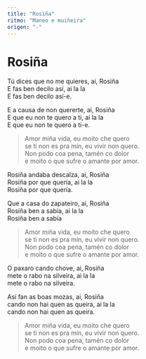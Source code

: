 ```yaml
---
title: "Rosiña"
ritmo: "Maneo e muiñeira"
origen: "-"
---
```


# Rosiña

Tú dices que no me quieres, ai, Rosiña<br>
E fas ben decilo así, ai la la<br>
E fas ben decilo así-e.

E a causa de non quererte, ai, Rosiña<br>
E que eu non te quero a ti, ai la la<br>
E que eu non te quero a ti-e.<br>

> Amor miña vida, eu moito che quero<br>
se ti non es pra mín, eu vivir non quero.<br>
Non podo coa pena, tamén co dolor<br>
e moito o que sufre o amante por amor.


Rosiña andaba descalza, ai, Rosiña<br>
Rosiña por que quería, ai la la<br>
Rosiña por que quería.

Que a casa do zapateiro, ai, Rosiña<br>
Rosiña ben a sabía, ai la la<br>
Rosiña ben a sabía

> Amor miña vida, eu moito che quero<br>
se ti non es pra mín, eu vivir non quero.<br>
Non podo coa pena, tamén co dolor<br>
e moito o que sufre o amante por amor.

O paxaro cando chove, ai, Rosiña<br>
mete o rabo na silveira, ai la la<br>
mete o rabo na silveira.


Así fan as boas mozas, ai, Rosiña<br>
cando non hai quen as queira, ai la la<br>
cando non hai quen as queira.

> Amor miña vida, eu moito che quero<br>
se ti non es pra mín, eu vivir non quero.<br>
Non podo coa pena, tamén co dolor<br>
e moito o que sufre o amante por amor.





